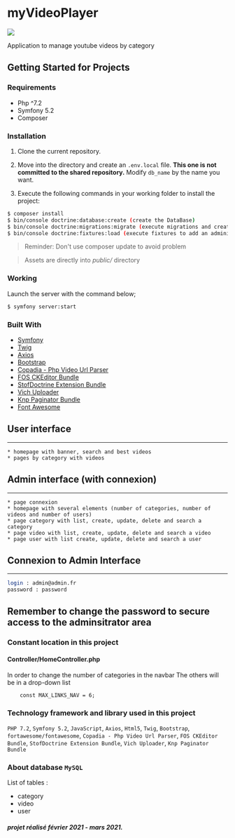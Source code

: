 # myVideoPlayer

![](https://github.com/froldev/symfony-myvideoplayer/blob/master/myvideoplayer.png)

Application to manage youtube videos by category

## Getting Started for Projects

### Requirements

- Php ^7.2
- Symfony 5.2
- Composer

### Installation

1. Clone the current repository.

2. Move into the directory and create an `.env.local` file.
   **This one is not committed to the shared repository.**
   Modify `db_name` by the name you want.

3. Execute the following commands in your working folder to install the project:

```bash
$ composer install
$ bin/console doctrine:database:create (create the DataBase)
$ bin/console doctrine:migrations:migrate (execute migrations and create tables)
$ bin/console doctrine:fixtures:load (execute fixtures to add an administrator account)
```

> Reminder: Don't use composer update to avoid problem

> Assets are directly into _public/_ directory

### Working

Launch the server with the command below;

```bash
$ symfony server:start
```

### Built With

- [Symfony](https://github.com/symfony/symfony)
- [Twig](https://twig.symfony.com)
- [Axios](https://github.com/axios/axios)
- [Bootstrap](https://getbootstrap.com)
- [Copadia - Php Video Url Parser](https://github.com/Copadia-team/php-video-url-parser)
- [FOS CKEditor Bundle](https://symfony.com/doc/current/bundles/FOSCKEditorBundle/index.html)
- [StofDoctrine Extension Bundle](https://symfony.com/doc/current/bundles/StofDoctrineExtensionsBundle/index.html)
- [Vich Uploader](https://symfony.com/doc/2.x/bundles/EasyAdminBundle/integration/vichuploaderbundle.html)
- [Knp Paginator Bundle](https://github.com/KnpLabs/KnpPaginatorBundle)
- [Font Awesome](https://fontawesome.com/)

## User interface

---

    * homepage with banner, search and best videos
    * pages by category with videos

## Admin interface (**with connexion**)

---

    * page connexion
    * homepage with several elements (number of categories, number of videos and number of users)
    * page category with list, create, update, delete and search a category
    * page video with list, create, update, delete and search a video
    * page user with list create, update, delete and search a user

## Connexion to Admin Interface

---

```bash
login : admin@admin.fr
password : password
```

## **Remember to change the password to secure access to the adminsitrator area**

### Constant location in this project

#### Controller/HomeController.php

In order to change the number of categories in the navbar
The others will be in a drop-down list

```
    const MAX_LINKS_NAV = 6;
```

### Technology framework and library used in this project

`PHP 7.2`, `Symfony 5.2`, `JavaScript`, `Axios`, `Html5`, `Twig`, `Bootstrap`, `fortawesome/fontawesome`, `Copadia - Php Video Url Parser`, `FOS CKEditor Bundle`, `StofDoctrine Extension Bundle`, `Vich Uploader`, `Knp Paginator Bundle`

### About database `MySQL`

List of tables :

- category
- video
- user

##### projet réalisé février 2021 - mars 2021.
